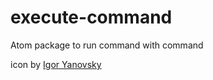 # execute-command
Atom package to run command with command

icon by [Igor Yanovsky](https://thenounproject.com/search/?q=execute&i=110008)
